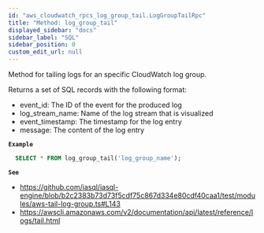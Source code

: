 ```yaml
---
id: "aws_cloudwatch_rpcs_log_group_tail.LogGroupTailRpc"
title: "Method: log_group_tail"
displayed_sidebar: "docs"
sidebar_label: "SQL"
sidebar_position: 0
custom_edit_url: null
---
```


Method for tailing logs for an specific CloudWatch log group.

Returns a set of SQL records with the following format:

- event_id: The ID of the event for the produced log
- log_stream_name: Name of the log stream that is visualized
- event_timestamp: The timestamp for the log entry
- message: The content of the log entry

**`Example`**

```sql TheButton[Tail CloudWatch logs]="Tail CloudWatch logs"
  SELECT * FROM log_group_tail('log_group_name');
```

**`See`**

 - https://github.com/iasql/iasql-engine/blob/b2c2383b73d73f5cdf75c867d334e80cdf40caa1/test/modules/aws-tail-log-group.ts#L143
 - https://awscli.amazonaws.com/v2/documentation/api/latest/reference/logs/tail.html
